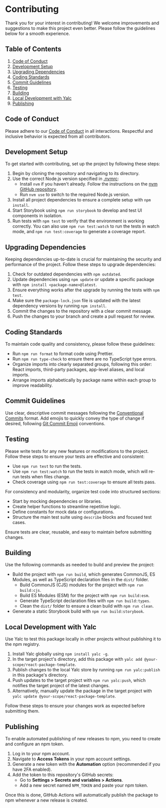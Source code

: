 # Contributing

Thank you for your interest in contributing! We welcome improvements and suggestions to make this project even better. Please follow the guidelines below for a smooth experience.

## Table of Contents

1. [Code of Conduct](#code-of-conduct)
2. [Development Setup](#development-setup)
3. [Upgrading Dependencies](#upgrading-dependencies)
4. [Coding Standards](#coding-standards)
5. [Commit Guidelines](#commit-guidelines)
6. [Testing](#testing)
7. [Building](#building)
8. [Local Development with Yalc](#local-development-with-yalc)
9. [Publishing](#publishing)

## Code of Conduct

Please adhere to our [Code of Conduct](./CODE_OF_CONDUCT.md) in all interactions. Respectful and inclusive behavior is expected from all contributors.

## Development Setup

To get started with contributing, set up the project by following these steps:

1. Begin by cloning the repository and navigating to its directory.
2. Use the correct Node.js version specified in [.nvmrc](.nvmrc):
   - Install `nvm` if you haven't already. Follow the instructions on the [nvm GitHub repository](https://github.com/nvm-sh/nvm).
   - Run `nvm use` to switch to the required Node.js version.
3. Install all project dependencies to ensure a complete setup with `npm install`.
4. Start Storybook using `npm run storybook` to develop and test UI components in isolation.
5. Run tests with `npm test` to verify that the environment is working correctly. You can also use `npm run test:watch` to run the tests in watch mode, and `npm run test:coverage` to generate a coverage report.

## Upgrading Dependencies

Keeping dependencies up-to-date is crucial for maintaining the security and performance of the project. Follow these steps to upgrade dependencies:

1. Check for outdated dependencies with `npm outdated`.
2. Update dependencies using `npm update` or update a specific package with `npm install <package-name>@latest`.
3. Ensure everything works after the upgrade by running the tests with `npm test`.
4. Make sure the `package-lock.json` file is updated with the latest dependency versions by running `npm install`.
5. Commit the changes to the repository with a clear commit message.
6. Push the changes to your branch and create a pull request for review.

## Coding Standards

To maintain code quality and consistency, please follow these guidelines:

- Run `npm run format` to format code using Prettier.
- Run `npm run type-check` to ensure there are no TypeScript type errors.
- Organize imports into clearly separated groups, following this order: React imports, third-party packages, app-level aliases, and local imports.
- Arrange imports alphabetically by package name within each group to improve readability.

## Commit Guidelines

Use clear, descriptive commit messages following the [Conventional Commits](https://www.conventionalcommits.org/) format. Add emojis to quickly convey the type of change if desired, following [Git Commit Emoji](https://dev.andrewdyer.rocks/git-commit-emoji) conventions.

## Testing

Please write tests for any new features or modifications to the project. Follow these steps to ensure your tests are effective and consistent:

- Use `npm run test` to run the tests.
- Use `npm run test:watch` to run the tests in watch mode, which will re-run tests when files change.
- Check coverage using `npm run test:coverage` to ensure all tests pass.

For consistency and modularity, organize test code into structured sections:

- Start by mocking dependencies or libraries.
- Create helper functions to streamline repetitive logic.
- Define constants for mock data or configurations.
- Structure the main test suite using `describe` blocks and focused test cases.

Ensure tests are clear, reusable, and easy to maintain before submitting changes.

## Building

Use the following commands as needed to build and preview the project:

- Build the project with `npm run build`, which generates CommonJS, ES Modules, as well as TypeScript declaration files in the `dist/` folder.
  - Build CommonJS (CJS) modules for the project with `npm run build:cjs`.
  - Build ES Modules (ESM) for the project with `npm run build:esm`.
  - Generate TypeScript declaration files with `npm run build:types`.
  - Clean the `dist/` folder to ensure a clean build with `npm run clean`.
- Generate a static Storybook build with `npm run build:storybook`.

## Local Development with Yalc

Use Yalc to test this package locally in other projects without publishing it to the npm registry.

1. Install Yalc globally using `npm install yalc -g`.
2. In the target project's directory, add this package with `yalc add @your-scope/react-package-template`.
3. Publish changes to the local Yalc store by running `npm run yalc:publish` in this package's directory.
4. Push updates to the target project with `npm run yalc:push`, which notifies the target project of the latest changes.
5. Alternatively, manually update the package in the target project with `yalc update @your-scope/react-package-template`.

Follow these steps to ensure your changes work as expected before submitting them.

## Publishing

To enable automated publishing of new releases to npm, you need to create and configure an npm token.

1. Log in to your npm account.
2. Navigate to **Access Tokens** in your npm account settings.
3. Generate a new token with the **Automation** option (recommended if you have 2FA enabled).
4. Add the token to this repository's GitHub secrets:
   - Go to **Settings > Secrets and variables > Actions**.
   - Add a new secret named `NPM_TOKEN` and paste your npm token.

Once this is done, GitHub Actions will automatically publish the package to npm whenever a new release is created.
